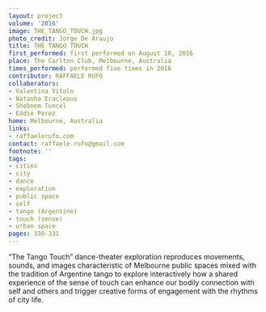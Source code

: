 ```yaml
---
layout: project
volume: '2016'
image: THE_TANGO_TOUCH.jpg
photo_credit: Jorge De Araujo
title: THE TANGO TOUCH
first_performed: first performed on August 10, 2016
place: The Carlton Club, Melbourne, Australia
times_performed: performed five times in 2016
contributor: RAFFAELE RUFO
collaborators:
- Valentina Vitolo
- Natasha Eracleous
- Shebnem Tuncel
- Eddie Perez
home: Melbourne, Australia
links:
- raffaelerufo.com
contact: raffaele.rufo@gmail.com
footnote: ''
tags:
- cities
- city
- dance
- exploration
- public space
- self
- tango (Argentine)
- touch (sense)
- urban space
pages: 330-331
---
```


“The Tango Touch” dance-theater exploration reproduces movements, sounds, and images characteristic of Melbourne public spaces mixed with the tradition of Argentine tango to explore interactively how a shared experience of the sense of touch can enhance our bodily connection with self and others and trigger creative forms of engagement with the rhythms of city life.
